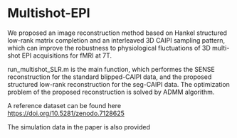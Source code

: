 # Multishot-EPI
We proposed an image reconstruction method based on Hankel structured low-rank matrix completion and an interleaved 3D CAIPI sampling pattern, which can improve the robustness to physiological fluctuations of 3D multi-shot EPI acquisitions for fMRI at 7T. 

run_multishot_SLR.m is the main function, which performes the SENSE reconstruction for the standard blipped-CAIPI data, and the proposed structured low-rank reconstruction for the seg-CAIPI data. The optimization problem of the proposed reconstruction is solved by ADMM algorithm.  

A reference dataset can be found here https://doi.org/10.5281/zenodo.7128625

The simulation data in the paper is also provided
